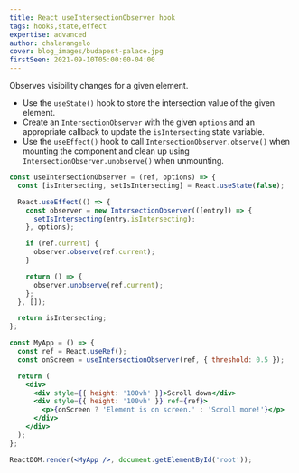 ```yaml
---
title: React useIntersectionObserver hook
tags: hooks,state,effect
expertise: advanced
author: chalarangelo
cover: blog_images/budapest-palace.jpg
firstSeen: 2021-09-10T05:00:00-04:00
---
```


Observes visibility changes for a given element.

- Use the `useState()` hook to store the intersection value of the given element.
- Create an `IntersectionObserver` with the given `options` and an appropriate callback to update the `isIntersecting` state variable.
- Use the `useEffect()` hook to call `IntersectionObserver.observe()` when mounting the component and clean up using `IntersectionObserver.unobserve()` when unmounting.

```jsx
const useIntersectionObserver = (ref, options) => {
  const [isIntersecting, setIsIntersecting] = React.useState(false);

  React.useEffect(() => {
    const observer = new IntersectionObserver(([entry]) => {
      setIsIntersecting(entry.isIntersecting);
    }, options);

    if (ref.current) {
      observer.observe(ref.current);
    }

    return () => {
      observer.unobserve(ref.current);
    };
  }, []);

  return isIntersecting;
};
```

```jsx
const MyApp = () => {
  const ref = React.useRef();
  const onScreen = useIntersectionObserver(ref, { threshold: 0.5 });

  return (
    <div>
      <div style={{ height: '100vh' }}>Scroll down</div>
      <div style={{ height: '100vh' }} ref={ref}>
        <p>{onScreen ? 'Element is on screen.' : 'Scroll more!'}</p>
      </div>
    </div>
  );
};

ReactDOM.render(<MyApp />, document.getElementById('root'));

```
